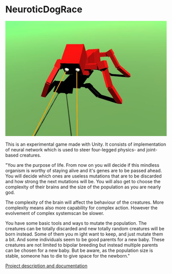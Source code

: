# NeuroticDogRace

![Dog](Documentation/DogPic.JPG)

This is an experimental game made with Unity. It consists of implementation of neural network which is used to steer four-legged physics- and joint- based creatures.

"You are the purpose of life. From now on you will decide if this mindless organism is worthy of staying alive and it's  genes are to be passed ahead. You will decide which ones are useless mutations that are to be discarded and how strong the next mutations will be. You will also get to choose the complexity of their brains and the size of the population as you are nearly god.

The complexity of the brain will affect the behaviour of the creatures. More complexity means also more capability for complex action. However the evolvement of complex systemscan be slower.

You have some basic tools and ways to mutate the population. The creatures can be totally discarded and new totally random creatures will be born instead. Some of them you m ight want to keep, and just mutate them a bit. And some individuals seem to be good parents for a new baby. These creatures are not limited to bipolar breeding but instead multiple parents can be chosen for a new baby. But be aware, as the population size is stable, someone has to die to give space for the newborn."

[Project description and documentation](Documentation/description.md)
